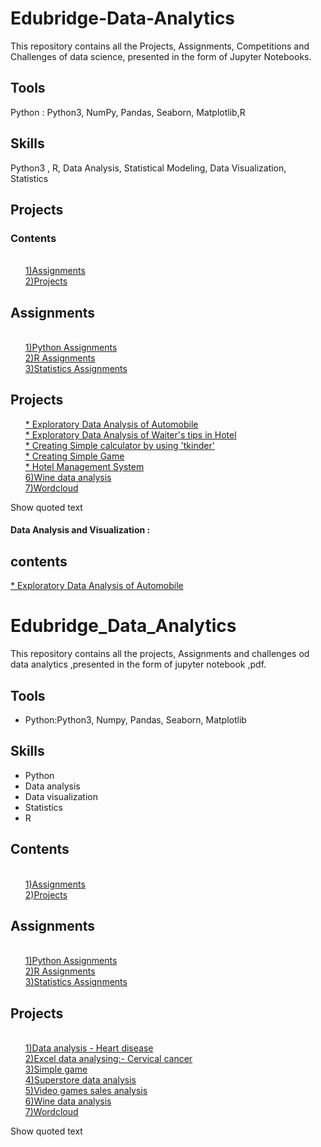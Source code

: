 # Edubridge-Data-Analytics
This repository contains all the Projects, Assignments, Competitions and Challenges of data science, presented in the form of Jupyter Notebooks.

## Tools
  Python : Python3, NumPy, Pandas, Seaborn, Matplotlib,R

## Skills
Python3 , R, Data Analysis, Statistical Modeling, Data Visualization, Statistics

## Projects

### Contents
<ul>
      <a href="https://github.com/PANCHAMIVT/Edubridge-Data-Analytics/tree/main/Assignments"><br/>1)Assignments</a>
      <a href="https://github.com/PANCHAMIVT/Edubridge-Data-Analytics/tree/main/Projects"><br/>2)Projects</a>
    </ul>
    <h2>Assignments</h2>
    <ul>
      <a href="https://github.com/PANCHAMIVT/Edubridge-Data-Analytics/tree/main/Assignments/Python"><br/>1)Python Assignments</a>
      <a href="https://github.com/PANCHAMIVT/Edubridge-Data-Analytics/tree/main/Assignments/R"><br/>2)R Assignments</a>
      <a href="https://github.com/PANCHAMIVT/Edubridge-Data-Analytics/tree/main/Assignments/Statistics"><br/>3)Statistics Assignments</a>
    </ul>
    <h2>Projects</h2>
    <ul>
      <a href="https://github.com/PANCHAMIVT/Edubridge-Data-Analytics/blob/main/Projects/EDA-Automobile/Automobile.ipynb"<br/>* Exploratory Data Analysis of Automobile</a>
      <a href="https://github.com/PANCHAMIVT/Edubridge-Data-Analytics/blob/main/Projects/EDA-TIPS/EDA-TIPS.ipynb"><br/>* Exploratory Data Analysis of Waiter's tips in Hotel</a>
      <a href="https://github.com/PANCHAMIVT/Edubridge-Data-Analytics/blob/main/Projects/Simple%20Calculator/CALCULATOR.ipynb"><br/>* Creating Simple calculator by using 'tkinder'</a>
      <a href="https://github.com/PANCHAMIVT/Edubridge-Data-Analytics/blob/main/Projects/GAME/Simple%20Quiz/SIMPLE%20QUIZ.ipynb"><br/>* Creating Simple Game</a>
      <a href="https://github.com/PANCHAMIVT/Edubridge-Data-Analytics/blob/main/Projects/Hotel%20Management/HOTEL%20MANAGMENT%20SYSTEM.ipynb"><br/> * Hotel Management System </a>
      <a href="https://github.com/Snehacj/Edubridge-Data-Analytics/tree/main/Projects/Wine%20data%20analysis"><br/>6)Wine data analysis</a>
      <a href="https://github.com/Snehacj/Edubridge-Data-Analytics/tree/main/Projects/Wordcloud"><br/>7)Wordcloud</a>
    </ul>
  </body
    </html>
Show quoted text
    
    
    
    
    
 #### Data Analysis and Visualization :
<html>
  <h2>contents</h2>
      <u1>
        <a href="https://github.com/PANCHAMIVT/Edubridge-Data-Analytics/blob/main/Projects/EDA-Automobile/Automobile.ipynb"<br/>* Exploratory Data Analysis of Automobile</a>
                                                 
                                                 
 <html>
<head>
  <h1>Edubridge_Data_Analytics</h1>
  </head>
  <body>
    This repository contains all the projects, Assignments and challenges od data analytics ,presented in the form of jupyter notebook ,pdf.
    <h2>Tools</h2>
    <ul>
      <li>Python:Python3, Numpy, Pandas, Seaborn, Matplotlib</li>
    </ul>
    <h2>Skills</h2>
    <ul>
      <li>Python</li>
      <li>Data analysis</li>
      <li>Data visualization</li>
      <li>Statistics</li>
      <li>R</li>
    </ul>
    <h2>Contents</h2>
    <ul>
      <a href="https://github.com/Snehacj/Edubridge-Data-Analytics/tree/main/Assignments"><br/>1)Assignments</a>
      <a href="https://github.com/Snehacj/Edubridge-Data-Analytics/tree/main/Projects"><br/>2)Projects</a>
    </ul>
    <h2>Assignments</h2>
    <ul>
      <a href="https://github.com/Snehacj/Edubridge-Data-Analytics/tree/main/Assignments/Python"><br/>1)Python Assignments</a>
      <a href="https://github.com/Snehacj/Edubridge-Data-Analytics/tree/main/Assignments/R"><br/>2)R Assignments</a>
      <a href="https://github.com/Snehacj/Edubridge-Data-Analytics/tree/main/Assignments/Statistics"><br/>3)Statistics Assignments</a>
    </ul>
    <h2>Projects</h2>
    <ul>
      <a href="https://github.com/Snehacj/Edubridge-Data-Analytics/tree/main/Projects/Data%20analysis%20-%20Heart%20disease"><br/>1)Data analysis - Heart disease</a>
      <a href="https://github.com/Snehacj/Edubridge-Data-Analytics/tree/main/Projects/Excel%20data%20analysing:-%20Cervical%20%20cancer"><br/>2)Excel data analysing:- Cervical cancer</a>
      <a href="https://github.com/Snehacj/Edubridge-Data-Analytics/tree/main/Projects/Simple%20game"><br/>3)Simple game</a>
      <a href="https://github.com/Snehacj/Edubridge-Data-Analytics/tree/main/Projects/Superstore%20data%20analysis"><br/>4)Superstore data analysis</a>
      <a href="https://github.com/Snehacj/Edubridge-Data-Analytics/tree/main/Projects/Video%20games%20sales%20analysis"><br/>5)Video games sales analysis</a>
      <a href="https://github.com/Snehacj/Edubridge-Data-Analytics/tree/main/Projects/Wine%20data%20analysis"><br/>6)Wine data analysis</a>
      <a href="https://github.com/Snehacj/Edubridge-Data-Analytics/tree/main/Projects/Wordcloud"><br/>7)Wordcloud</a>
    </ul>
  </body
    </html>
Show quoted text                                                
                                                 
                                                 
                                                 
                                                 
                                                 
                                                 
                                                 
                                                 
                                                 
                                                 
                                                 
